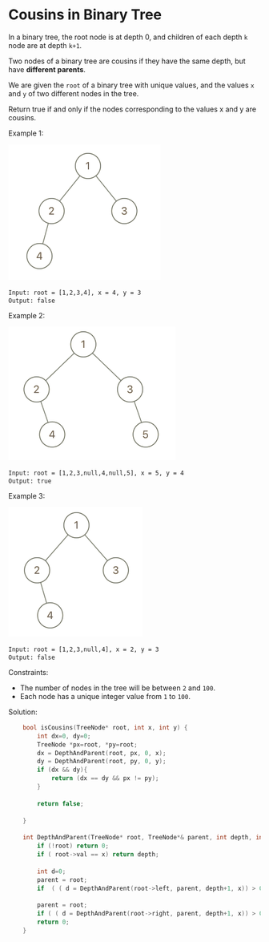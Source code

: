 # Cousins in Binary Tree
In a binary tree, the root node is at depth 0, and children of each depth `k` node are at depth `k+1`.

Two nodes of a binary tree are cousins if they have the same depth, but have **different parents**.

We are given the `root` of a binary tree with unique values, and the values `x` and `y` of two different nodes in the tree.

Return true if and only if the nodes corresponding to the values x and y are cousins.

Example 1:

![](./pictures/q1248-01.png)
```
Input: root = [1,2,3,4], x = 4, y = 3
Output: false
```
Example 2:

![](./pictures/q1248-02.png)
```
Input: root = [1,2,3,null,4,null,5], x = 5, y = 4
Output: true
```
Example 3:

![](./pictures/q1248-03.png)
```
Input: root = [1,2,3,null,4], x = 2, y = 3
Output: false
```

Constraints:

- The number of nodes in the tree will be between `2` and `100`.
- Each node has a unique integer value from `1` to `100`.

Solution:
```cpp
    bool isCousins(TreeNode* root, int x, int y) {
        int dx=0, dy=0;
        TreeNode *px=root, *py=root;
        dx = DepthAndParent(root, px, 0, x);
        dy = DepthAndParent(root, py, 0, y);
        if (dx && dy){
            return (dx == dy && px != py);
        }

        return false;

    }

    int DepthAndParent(TreeNode* root, TreeNode*& parent, int depth, int x) {
        if (!root) return 0;
        if ( root->val == x) return depth;

        int d=0;
        parent = root;
        if  ( ( d = DepthAndParent(root->left, parent, depth+1, x)) > 0 ) return d;

        parent = root;
        if ( ( d = DepthAndParent(root->right, parent, depth+1, x)) > 0 ) return d;
        return 0;
    }
```